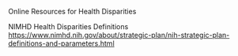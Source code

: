 Online Resources for Health Disparities

NIMHD Health Disparities Definitions
https://www.nimhd.nih.gov/about/strategic-plan/nih-strategic-plan-definitions-and-parameters.html
